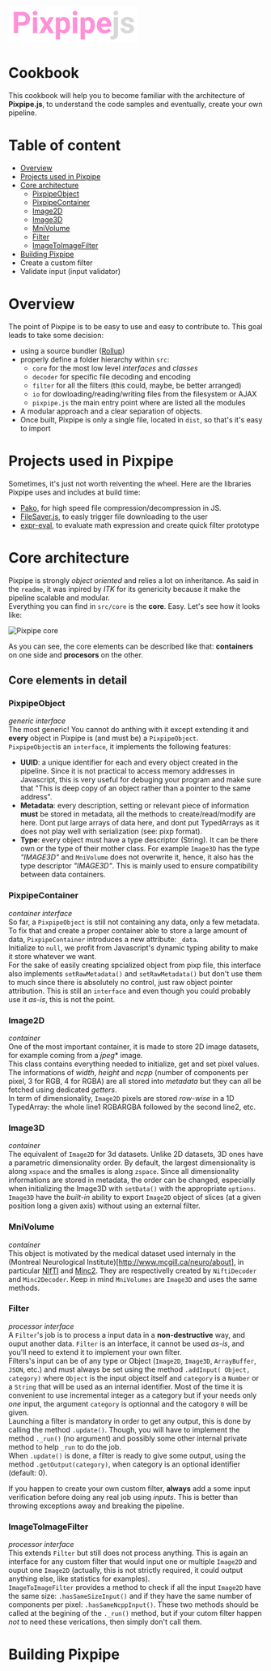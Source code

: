 ![Pixpipe.js](images/pixpipe256.png)

# Cookbook
This cookbook will help you to become familiar with the architecture of **Pixpipe.js**, to understand the code samples and eventually, create your own pipeline.

# Table of content
- [Overview](#overview)
- [Projects used in Pixpipe](#projects-used-in-pixpipe)
- [Core architecture](#core-architecture)
  - [PixpipeObject](#pixpipeobject)
  - [PixpipeContainer](pixpipecontainer)
  - [Image2D](#image2d)
  - [Image3D](#image3d)
  - [MniVolume](#mnivolume)
  - [Filter](#filter)
  - [ImageToImageFilter](#imagetoimagefilter)
- [Building Pixpipe](#building-pixpipe)
- Create a custom filter
- Validate input (input validator)

# Overview
The point of Pixpipe is to be easy to use and easy to contribute to. This goal leads to take some decision:  
- using a source bundler ([Rollup](http://rollupjs.org/))
- properly define a folder hierarchy within `src`:
  - `core` for the most low level *interfaces* and *classes*
  - `decoder` for specific file decoding and encoding
  - `filter` for all the filters (this could, maybe, be better arranged)
  - `io` for dowloading/reading/writing files from the filesystem or AJAX
  - `pixpipe.js` the main entry point where are listed all the modules
- A modular approach and a clear separation of objects.
- Once built, Pixpipe is only a single file, located in `dist`, so that's it's easy to import

# Projects used in Pixpipe
Sometimes, it's just not worth reiventing the wheel. Here are the libraries Pixpipe uses and includes at build time:
- [Pako](https://github.com/nodeca/pako), for high speed file compression/decompression in JS.
- [FileSaver.js](https://github.com/eligrey/FileSaver.js), to easly trigger file downloading to the user
- [expr-eval](https://github.com/silentmatt/expr-eval), to evaluate math expression and create quick filter prototype


# Core architecture
Pixpipe is strongly *object oriented* and relies a lot on inheritance. As said in the `readme`, it was inpired by *ITK* for its genericity because it make the pipeline scalable and modular.  
Everything you can find in `src/core` is the **core**. Easy. Let's see how it looks like:  

![Pixpipe core](images/pixpipeCore.png)

As you can see, the core elements can be described like that: **containers** on one side and **procesors** on the other.
## Core elements in detail

### PixpipeObject
*generic interface*  
The most generic! You cannot do anthing with it except extending it and **every** object in Pixpipe is (and must be) a `PixpipeObject`.  
`PixpipeObject`is an `interface`, it implements the following features:  
- **UUID**: a unique identifier for each and every object created in the pipeline. Since it is not practical to access memory addresses in Javascript, this is very useful for debuging your program and make sure that "This is deep copy of an object rather than a pointer to the same address".
- **Metadata**: every description, setting or relevant piece of information **must** be stored in metadata, all the methods to create/read/modify are here. Dont put large arrays of data here, and dont put TypedArrays as it does not play well with serialization (see: pixp format).
- **Type**: every object must have a type descriptor (String). It can be there own or the type of their mother class. For example `Image3D` has the type *"IMAGE3D"* and `MniVolume` does not overwrite it, hence, it also has the type descriptor *"IMAGE3D"*. This is mainly used to ensure compatibility between data containers.

### PixpipeContainer
*container interface*  
So far, a `PixpipeObject` is still not containing any data, only a few metadata. To fix that and create a proper container able to store a large amount of data, `PixpipeContainer` introduces a new attribute: `_data`.  
Initialize to `null`, we profit from Javascript's dynamic typing ability to make it store whatever we want.  
For the sake of easily creating spcialized object from pixp file, this interface also implements `setRawMetadata()` and `setRawMetadata()` but don't use them to much since there is absolutely no control, just raw object pointer attribution.
This is still an `interface` and even though you could probably use it *as-is*, this is not the point.

### Image2D
*container*  
One of the most important container, it is made to store 2D image datasets, for example coming from a *jpeg** image.  
This class contains everything needed to initialize, get and set pixel values.  
The informations of *width*, *height* and *ncpp* (number of components per pixel, 3 for RGB, 4 for RGBA) are all stored into *metadata* but they can all be fetched using dedicated *getters*.  
In term of dimensionality, `Image2D` pixels are stored *row-wise* in a 1D TypedArray: the whole line1 RGBARGBA followed by the second line2, etc.

### Image3D
*container*  
The equivalent of `Image2D` for 3d datasets. Unlike 2D datasets, 3D ones have a parametric dimensionality order. By default, the largest dimensionality is along `xspace` and the smalles is along `zspace`. Since all dimensionality informations are stored in metadata, the order can be changed, especially when initializing the Image3D with `setData()` with the appropriate `options`.  
`Image3D` have the *built-in*  ability to export `Image2D` object of slices (at a given position long a given axis) without using an external filter.

### MniVolume
*container*  
This object is motivated by the medical dataset used internaly in the (Montreal Neurological Institute)[http://www.mcgill.ca/neuro/about], in particular [NIfTI](https://nifti.nimh.nih.gov/) and [Minc2](http://journal.frontiersin.org/article/10.3389/fninf.2016.00035/full). They are respectivelly created by `NiftiDecoder` and `Minc2Decoder`. Keep in mind `MniVolumes` are `Image3D` and uses the same methods.

### Filter
*processor interface*  
A `Filter`'s job is to process a input data in a **non-destructive** way, and ouput another data. `Filter` is an interface, it cannot be used *as-is*, and you'll need to extend it to implement your own filter.  
Filters's input can be of any type or Object (`Image2D`, `Image3D`, `ArrayBuffer`, `JSON`, etc.) and must always be set using the method `.addInput( Object, category)` where `Object` is the input object itself and `category` is a `Number` or a `String` that will be used as an internal identifier. Most of the time it is convenient to use incremental integer as a category but if your needs only *one* input, the argument `category` is optionnal and the catogory `0` will be given.  
Launching a filter is mandatory in order to get any output, this is done by calling the method `.update()`. Though, you will have to implement the method `._run()` (no argument) and possibly some other internal private method to help `_run` to do the job.  
When `.update()` is done, a filter is ready to give some output, using the method `.getOutput(category)`, when category is an optional identifier (default: 0).  

If you happen to create your own custom filter, **always** add a some input verification before doing any real job using *inputs*. This is better than throwing exceptions away and breaking the pipeline.

### ImageToImageFilter
*processor interface*  
This extends `Filter` but still does not process anything. This is again an interface for any custom filter that would input one or multiple `Image2D` and ouput one `Image2D` (actually, this is not strictly required, it could output anything else, like statistics for examples).  
`ImageToImageFilter` provides a method to check if all the input `Image2D` have the same size: `.hasSameSizeInput()` and if they have the same number of components per pixel: `.hasSameNcppInput()`. These two methods should be called at the begining of the `._run()` method, but if your cutom filter happen *not* to need these verications, then simply don't call them.  


# Building Pixpipe
